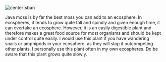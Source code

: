 ![center|sban](4bbe27fdb09c3995ae5e7d61dca4154e.png)

Java moss is by far the best moss you can add to an ecosphere. In ecospheres, it tends to grow quite tall and spindly and given enough time, it can overtake an ecosphere. However, it is an easily digestible plant and therefore makes a great food source for most organisms and should be kept under control quite easily. I would use this plant if you have wandering snails or amphipods in your ecosphere, as they will stop it outcompeting other plants. I personally use this plant often in my own ecospheres. Do be aware that this plant grows quite slowly.